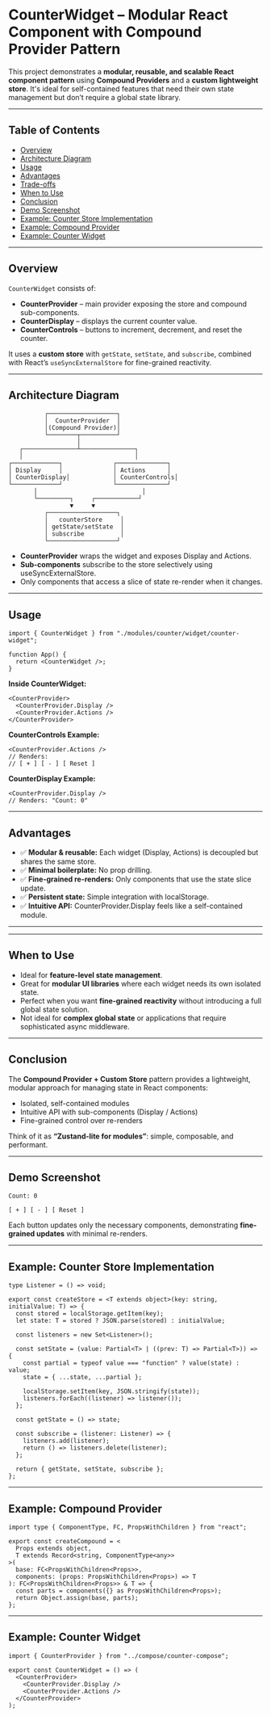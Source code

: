 
# CounterWidget – Modular React Component with Compound Provider Pattern

This project demonstrates a **modular, reusable, and scalable React component pattern** using **Compound Providers** and a **custom lightweight store**. It's ideal for self-contained features that need their own state management but don’t require a global state library.

---

## Table of Contents

- [Overview](#overview)
- [Architecture Diagram](#architecture-diagram)
- [Usage](#usage)
- [Advantages](#advantages)
- [Trade-offs](#trade-offs)
- [When to Use](#when-to-use)
- [Conclusion](#conclusion)
- [Demo Screenshot](#demo-screenshot)
- [Example: Counter Store Implementation](#example-counter-store-implementation)
- [Example: Compound Provider](#example-compound-provider)
- [Example: Counter Widget](#example-counter-widget)

---

## Overview

`CounterWidget` consists of:

- **CounterProvider** – main provider exposing the store and compound sub-components.
- **CounterDisplay** – displays the current counter value.
- **CounterControls** – buttons to increment, decrement, and reset the counter.

It uses a **custom store** with `getState`, `setState`, and `subscribe`, combined with React’s `useSyncExternalStore` for fine-grained reactivity.

---

## Architecture Diagram

```text
          ┌───────────────────┐
          │  CounterProvider  │
          │(Compound Provider)│
          └────────┬──────────┘
                   │
   ┌───────────────┴───────────────┐
   │                               │
┌─────────────┐              ┌──────────────┐
│ Display     │              │ Actions      │
│ CounterDisplay│            │ CounterControls│
└─────────────┘              └──────────────┘
       │                             │
       └─────────┐     ┌────────────┘
                 ▼     ▼
          ┌───────────────────┐
          │   counterStore     │
          │ getState/setState  │
          │ subscribe          │
          └───────────────────┘
```

- **CounterProvider** wraps the widget and exposes Display and Actions.
- **Sub-components** subscribe to the store selectively using useSyncExternalStore.
- Only components that access a slice of state re-render when it changes.

---

## **Usage**

```
import { CounterWidget } from "./modules/counter/widget/counter-widget";

function App() {
  return <CounterWidget />;
}
```

**Inside CounterWidget:**

```
<CounterProvider>
  <CounterProvider.Display />
  <CounterProvider.Actions />
</CounterProvider>
```

**CounterControls Example:**

```
<CounterProvider.Actions />
// Renders:
// [ + ] [ - ] [ Reset ]
```

**CounterDisplay Example:**

```
<CounterProvider.Display />
// Renders: "Count: 0"
```

---

## **Advantages**

- ✅ **Modular & reusable:** Each widget (Display, Actions) is decoupled but shares the same store.
- ✅ **Minimal boilerplate:** No prop drilling.
- ✅ **Fine-grained re-renders:** Only components that use the state slice update.
- ✅ **Persistent state:** Simple integration with localStorage.
- ✅ **Intuitive API:** CounterProvider.Display feels like a self-contained module.

---

---

## **When to Use**

- Ideal for **feature-level state management**.
- Great for **modular UI libraries** where each widget needs its own isolated state.
- Perfect when you want **fine-grained reactivity** without introducing a full global state solution.
- Not ideal for **complex global state** or applications that require sophisticated async middleware.

---

## **Conclusion**

The **Compound Provider + Custom Store** pattern provides a lightweight, modular approach for managing state in React components:

- Isolated, self-contained modules
- Intuitive API with sub-components (Display / Actions)
- Fine-grained control over re-renders

Think of it as **“Zustand-lite for modules”**: simple, composable, and performant.

---

## **Demo Screenshot**

```
Count: 0

[ + ] [ - ] [ Reset ]
```

Each button updates only the necessary components, demonstrating **fine-grained updates** with minimal re-renders.

---

## **Example: Counter Store Implementation**

```
type Listener = () => void;

export const createStore = <T extends object>(key: string, initialValue: T) => {
  const stored = localStorage.getItem(key);
  let state: T = stored ? JSON.parse(stored) : initialValue;

  const listeners = new Set<Listener>();

  const setState = (value: Partial<T> | ((prev: T) => Partial<T>)) => {
    const partial = typeof value === "function" ? value(state) : value;
    state = { ...state, ...partial };

    localStorage.setItem(key, JSON.stringify(state));
    listeners.forEach((listener) => listener());
  };

  const getState = () => state;

  const subscribe = (listener: Listener) => {
    listeners.add(listener);
    return () => listeners.delete(listener);
  };

  return { getState, setState, subscribe };
};
```

---

## **Example: Compound Provider**

```
import type { ComponentType, FC, PropsWithChildren } from "react";

export const createCompound = <
  Props extends object,
  T extends Record<string, ComponentType<any>>
>(
  base: FC<PropsWithChildren<Props>>,
  components: (props: PropsWithChildren<Props>) => T
): FC<PropsWithChildren<Props>> & T => {
  const parts = components({} as PropsWithChildren<Props>);
  return Object.assign(base, parts);
};
```

---

## **Example: Counter Widget**

```
import { CounterProvider } from "../compose/counter-compose";

export const CounterWidget = () => (
  <CounterProvider>
    <CounterProvider.Display />
    <CounterProvider.Actions />
  </CounterProvider>
);
```
